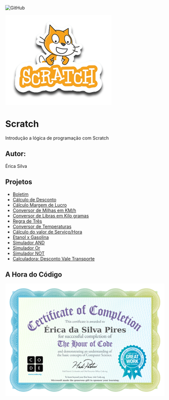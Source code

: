 ![GitHub](https://img.shields.io/github/license/epires93/Scratch?style=flat-square)

![Scratch](https://github.com/epires93/Scratch/blob/main/assets/icons/scratch.png?raw=true)

# Scratch
Introdução a lógica de programação com Scratch
## Autor:
Érica Silva


## Projetos
- [Boletim](https://scratch.mit.edu/projects/881964838/)
- [Cálculo de Desconto](https://scratch.mit.edu/projects/883236486/)
- [Cálculo Margem de Lucro](https://scratch.mit.edu/projects/884626987/)
- [Conversor de Milhas em KM/h](https://scratch.mit.edu/projects/884618787/)
- [Conversor de Libras em Kilo gramas](https://scratch.mit.edu/projects/884624772/)
- [Regra de Três](https://scratch.mit.edu/projects/884624772/)
- [Conversor de Temperaturas](https://scratch.mit.edu/projects/884857800/editor/)
- [Cálculo do valor de Serviço/Hora](https://scratch.mit.edu/projects/885213736/)
- [Etanol x Gasolina](https://scratch.mit.edu/projects/887245382/)
- [Simulador AND](https://scratch.mit.edu/projects/888048264/)
- [Simulador Or](https://scratch.mit.edu/projects/888058219/)
- [Simulador NOT](https://scratch.mit.edu/projects/888058264/)
- [Calculadora: Desconto Vale Transporte](https://scratch.mit.edu/projects/888436948/)
  

   
## A Hora do Código
![HORA DO CÓDIGO](https://github.com/epires93/Scratch/blob/main/assets/icons/CERTIFICADO.jpg)
